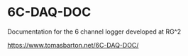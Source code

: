 # 6C-DAQ-DOC

Documentation for the 6 channel logger developed at RG^2

https://www.tomasbarton.net/6C-DAQ-DOC/
